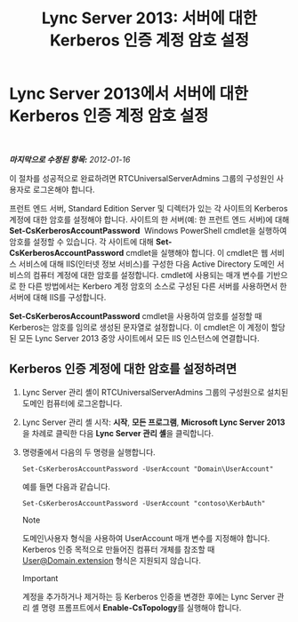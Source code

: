﻿---
title: 'Lync Server 2013: 서버에 대한 Kerberos 인증 계정 암호 설정'
TOCTitle: 서버에 대한 Kerberos 인증 계정 암호 설정
ms:assetid: 902d3292-678d-4512-9248-586053cb638b
ms:mtpsurl: https://technet.microsoft.com/ko-kr/library/Gg398734(v=OCS.15)
ms:contentKeyID: 49304369
ms.date: 08/10/2015
mtps_version: v=OCS.15
ms.translationtype: HT
---

# Lync Server 2013에서 서버에 대한 Kerberos 인증 계정 암호 설정

 

_**마지막으로 수정된 항목:** 2012-01-16_

이 절차를 성공적으로 완료하려면 RTCUniversalServerAdmins 그룹의 구성원인 사용자로 로그온해야 합니다.

프런트 엔드 서버, Standard Edition Server 및 디렉터가 있는 각 사이트의 Kerberos 계정에 대한 암호를 설정해야 합니다. 사이트의 한 서버(예: 한 프런트 엔드 서버)에 대해 **Set-CsKerberosAccountPassword**  Windows PowerShell cmdlet을 실행하여 암호를 설정할 수 있습니다. 각 사이트에 대해 **Set-CsKerberosAccountPassword** cmdlet을 실행해야 합니다. 이 cmdlet은 웹 서비스 서비스에 대해 IIS(인터넷 정보 서비스)를 구성한 다음 Active Directory 도메인 서비스의 컴퓨터 계정에 대한 암호를 설정합니다. cmdlet에 사용되는 매개 변수를 기반으로 한 다른 방법에서는 Kerbero 계정 암호의 소스로 구성된 다른 서버를 사용하면서 한 서버에 대해 IIS를 구성합니다.

**Set-CsKerberosAccountPassword** cmdlet을 사용하여 암호를 설정할 때 Kerberos는 암호를 임의로 생성된 문자열로 설정합니다. 이 cmdlet은 이 계정이 할당된 모든 Lync Server 2013 중앙 사이트에서 모든 IIS 인스턴스에 연결합니다.

## Kerberos 인증 계정에 대한 암호를 설정하려면

1.  Lync Server 관리 셸이 RTCUniversalServerAdmins 그룹의 구성원으로 설치된 도메인 컴퓨터에 로그온합니다.

2.  Lync Server 관리 셸 시작: **시작**, **모든 프로그램**, **Microsoft Lync Server 2013**을 차례로 클릭한 다음 **Lync Server 관리 셸**을 클릭합니다.

3.  명령줄에서 다음의 두 명령을 실행합니다.
    
        Set-CsKerberosAccountPassword -UserAccount "Domain\UserAccount"
    
    예를 들면 다음과 같습니다.
    
        Set-CsKerberosAccountPassword -UserAccount "contoso\KerbAuth"
    

    > [!NOTE]
    > 도메인\사용자 형식을 사용하여 UserAccount 매개 변수를 지정해야 합니다. Kerberos 인증 목적으로 만들어진 컴퓨터 개체를 참조할 때 User@Domain.extension 형식은 지원되지 않습니다.

    

    > [!IMPORTANT]
    > 계정을 추가하거나 제거하는 등 Kerberos 인증을 변경한 후에는 Lync Server 관리 셸 명령 프롬프트에서 <STRONG>Enable-CsTopology</STRONG>를 실행해야 합니다.



